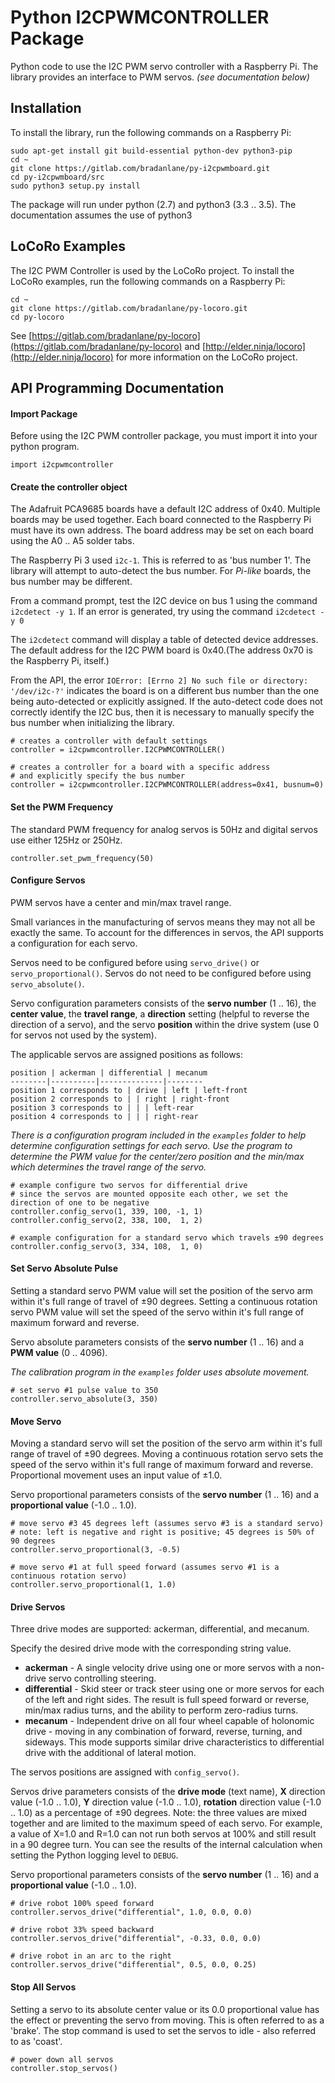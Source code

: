 # Python I2CPWMCONTROLLER Package
Python code to use the I2C PWM servo controller with a Raspberry Pi.
The library provides an interface to PWM servos. _(see documentation below)_

## Installation
To install the library, run the following commands on a Raspberry Pi:

```
sudo apt-get install git build-essential python-dev python3-pip
cd ~
git clone https://gitlab.com/bradanlane/py-i2cpwmboard.git
cd py-i2cpwmboard/src
sudo python3 setup.py install
```

The package will run under python (2.7) and python3 (3.3 .. 3.5). The documentation assumes the use of python3

## LoCoRo Examples
The I2C PWM Controller is used by the LoCoRo project. To install the LoCoRo examples, run the following commands on a Raspberry Pi:

```
cd ~
git clone https://gitlab.com/bradanlane/py-locoro.git
cd py-locoro
```
See [https://gitlab.com/bradanlane/py-locoro](https://gitlab.com/bradanlane/py-locoro) and [http://elder.ninja/locoro](http://elder.ninja/locoro) for more information on the LoCoRo project.


## API Programming Documentation

#### Import Package
Before using the I2C PWM controller package, you must import it into your python program.

```
import i2cpwmcontroller
```

#### Create the controller object
The Adafruit PCA9685 boards have a default I2C address of 0x40. Multiple boards may be used together. 
Each board connected to the Raspberry Pi must have its own address.
The board address may be set on each board using the A0 .. A5 solder tabs.

The Raspberry Pi 3 used `i2c-1`. This is referred to as 'bus number 1'.
The library will attempt to auto-detect the bus number.
For _Pi-like_ boards, the bus number may be different.

From a command prompt, test the I2C device on bus 1 using the command `i2cdetect -y 1`. If an error is generated, try using the command `i2cdetect -y 0`

The `i2cdetect` command will display a table of detected device addresses. The default address for the I2C PWM board is 0x40.(The address 0x70 is the Raspberry Pi, itself.)

From the API, the error `IOError: [Errno 2] No such file or directory: '/dev/i2c-?'` indicates the board is on a different bus number than the one being auto-detected or explicitly assigned.
If the auto-detect code does not correctly identify the I2C bus,
then it is necessary to manually specify the bus number when initializing the library.

```
# creates a controller with default settings
controller = i2cpwmcontroller.I2CPWMCONTROLLER()

# creates a controller for a board with a specific address
# and explicitly specify the bus number 
controller = i2cpwmcontroller.I2CPWMCONTROLLER(address=0x41, busnum=0)
```

#### Set the PWM Frequency
The standard PWM frequency for analog servos is 50Hz and digital servos use either 125Hz or 250Hz.

```
controller.set_pwm_frequency(50)
```

#### Configure Servos
PWM servos have a center and min/max travel range.

Small variances in the manufacturing of servos means they may not all be exactly the same.
To account for the differences in servos, the API supports a configuration for each servo.

Servos need to be configured before using `servo_drive()` or `servo_proportional()`.
Servos do not need to be configured before using `servo_absolute()`.

Servo configuration parameters consists of the __servo number__ (1 .. 16), the __center value__, the __travel range__, a __direction__ setting (helpful to reverse the direction of a servo), and the servo __position__ within the drive system (use 0 for servos not used by the system).

The applicable servos are assigned positions as follows:
  
    position | ackerman | differential | mecanum
    --------|----------|--------------|--------
    position 1 corresponds to | drive | left | left-front
    position 2 corresponds to | | right | right-front
    position 3 corresponds to | | | left-rear
    position 4 corresponds to | | | right-rear


_There is a configuration program included in the `examples` folder to help determine configuration settings for each servo.
Use the program to determine the PWM value for the center/zero position and the min/max which determines the travel range of the servo._


```
# example configure two servos for differential drive
# since the servos are mounted opposite each other, we set the direction of one to be negative
controller.config_servo(1, 339, 100, -1, 1)
controller.config_servo(2, 338, 100,  1, 2)

# example configuration for a standard servo which travels ±90 degrees
controller.config_servo(3, 334, 108,  1, 0)
```

#### Set Servo Absolute Pulse
Setting  a standard servo PWM value will set the position of the servo arm within it's full range of travel of  ±90 degrees.
Setting  a continuous rotation servo PWM value will set the speed of the servo within it's full 
range of maximum forward and reverse.

Servo absolute parameters consists of the __servo number__ (1 .. 16) and a __PWM value__ (0 .. 4096).


_The calibration program in the `examples` folder uses absolute movement._

```
# set servo #1 pulse value to 350
controller.servo_absolute(3, 350)
```

#### Move Servo
Moving a standard servo will set the position of the servo arm within it's full range of travel of  ±90 degrees.
Moving a continuous rotation servo sets the speed of the servo within it's full range of maximum forward and reverse. Proportional movement uses an input value of ±1.0.

Servo proportional parameters consists of the __servo number__ (1 .. 16) and a __proportional value__ (-1.0 .. 1.0).


```
# move servo #3 45 degrees left (assumes servo #3 is a standard servo)
# note: left is negative and right is positive; 45 degrees is 50% of 90 degrees
controller.servo_proportional(3, -0.5)

# move servo #1 at full speed forward (assumes servo #1 is a continuous rotation servo)
controller.servo_proportional(1, 1.0)
```

#### Drive Servos
Three drive modes are supported: ackerman, differential, and mecanum.

Specify the desired drive mode with the corresponding string value.
  
* __ackerman__ - A single velocity drive using one or more servos with a non-drive servo controlling steering.
* __differential__ - Skid steer or track steer using one or more servos for each of the left and right sides.
The result is full speed forward or reverse, min/max radius turns, and the ability to perform zero-radius turns.
* __mecanum__ - Independent drive on all four wheel capable of holonomic drive - moving in any combination of forward, reverse, turning, and sideways. This mode supports similar drive characteristics to differential drive with the additional of lateral motion.

The servos positions are assigned with `config_servo()`.

Servos drive parameters consists of the __drive mode__ (text name), __X__ direction value (-1.0 .. 1.0), __Y__ direction value (-1.0 .. 1.0), __rotation__ direction value (-1.0 .. 1.0) as a percentage of ±90 degrees. Note: the three values are mixed together and are limited to the maximum speed of each servo. For example, a value of X=1.0 and R=1.0 can not run both servos at 100% and still result in a 90 degree turn. You can see the results of the internal calculation when setting the Python logging level to `DEBUG`.


Servo proportional parameters consists of the __servo number__ (1 .. 16) and a __proportional value__ (-1.0 .. 1.0).


```
# drive robot 100% speed forward
controller.servos_drive("differential", 1.0, 0.0, 0.0)

# drive robot 33% speed backward
controller.servos_drive("differential", -0.33, 0.0, 0.0)

# drive robot in an arc to the right
controller.servos_drive("differential", 0.5, 0.0, 0.25)
```

#### Stop All Servos
Setting a servo to its absolute center value or its 0.0 proportional value has the effect or preventing the servo from moving.
This is often referred to as a 'brake'.
The stop command is used to set the servos to idle - also referred to as 'coast'.

```
# power down all servos
controller.stop_servos()
```

